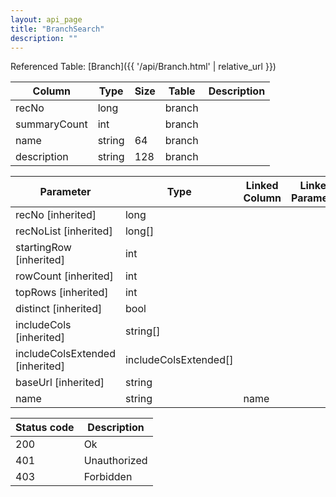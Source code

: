 ```yaml
---
layout: api_page
title: "BranchSearch"
description: ""
---
```




Referenced Table: [Branch]({{ '/api/Branch.html' | relative_url }})

| Column | Type | Size | Table | Description |
| ------ | ---- | ---- | ----- | ----------- |
| recNo | long |  | branch | 
| summaryCount | int |  | branch | 
| name | string | 64 | branch | 
| description | string | 128 | branch | 

| Parameter | Type | Linked Column | Linked Parameter | Description |
| --------- | ---- | ------------- | ---------------- | ----------- |
| recNo [inherited] | long |  |  | 
| recNoList [inherited] | long[] |  |  | 
| startingRow [inherited] | int |  |  | 
| rowCount [inherited] | int |  |  | 
| topRows [inherited] | int |  |  | 
| distinct [inherited] | bool |  |  | 
| includeCols [inherited] | string[] |  |  | 
| includeColsExtended [inherited] | includeColsExtended[] |  |  | 
| baseUrl [inherited] | string |  |  | 
| name | string | name |  | 

| Status code | Description |
| ----------- | ----------- |
| 200 | Ok |
| 401 | Unauthorized |
| 403 | Forbidden |


